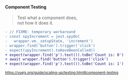 #### Component Testing


> Test what a component does,<br>
> not how it does it.


```diff
- // FIXME: temporary workaround
- const spyIncrement = jest.spyOn(
-   wrapper.vm._setupState, 'increment')
- wrapper.find('button').trigger('click')
- expect(spyIncrement).toHaveBeenCalled()
+ expect(wrapper.find('p').text()).toBe('Count is: 0')
+ await wrapper.find('button').trigger('click')
+ expect(wrapper.find('p').text()).toBe('Count is: 1')
```

<small>

https://vuejs.org/guide/scaling-up/testing.html#component-testing

</small>


<aside class="notes">
</aside>
